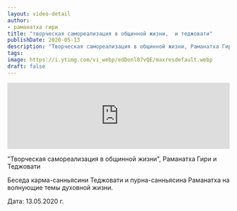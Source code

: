 ```yaml
---
layout: video-detail
author:
- раманатха гири
title: "творческая самореализация в общинной жизни,  и теджовати"
publishDate: 2020-05-13
description: "Творческая самореализация в общинной жизни, Раманатха Гири и Теджовати  Беседа карма-санньясини Теджовати и пурна-санньясина Раманатха на волнующие темы духовной жизни.  Дата  13.05.2020 г."
tags: 
image: https://i.ytimg.com/vi_webp/edDonl87vQE/maxresdefault.webp
draft: false
---
```


<iframe width="100%" src="https://www.youtube.com/embed/edDonl87vQE" frameborder="0" allowfullscreen=""></iframe> 

 "Творческая самореализация в общинной жизни", Раманатха Гири и Теджовати

 Беседа карма-санньясини Теджовати и пурна-санньясина Раманатха на волнующие темы духовной жизни.

 Дата: 13.05.2020 г.

  

 